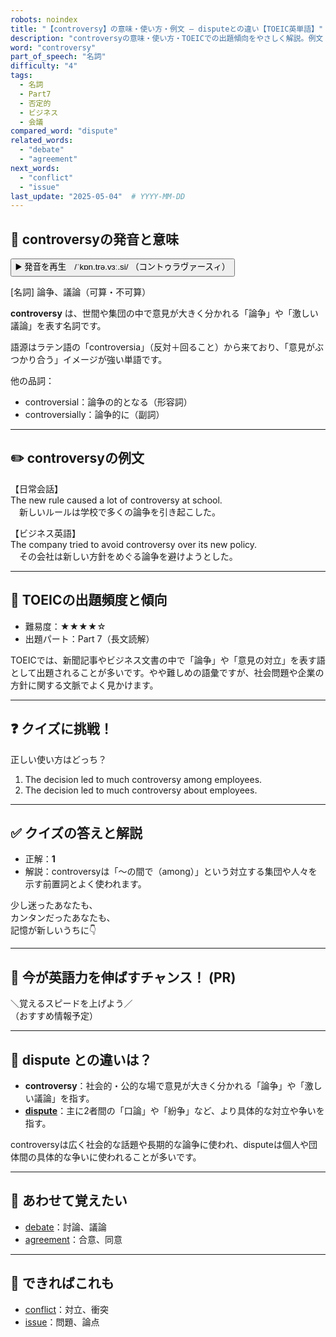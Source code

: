 ```yaml
---
robots: noindex
title: "【controversy】の意味・使い方・例文 ― disputeとの違い【TOEIC英単語】"
description: "controversyの意味・使い方・TOEICでの出題傾向をやさしく解説。例文・クイズ付きでdisputeとの違いもわかりやすく学べます。"
word: "controversy"
part_of_speech: "名詞"
difficulty: "4"
tags:
  - 名詞
  - Part7
  - 否定的
  - ビジネス
  - 会議
compared_word: "dispute"
related_words:
  - "debate"
  - "agreement"
next_words:
  - "conflict"
  - "issue"
last_update: "2025-05-04"  # YYYY-MM-DD
---
```


## 🔰 controversyの発音と意味

<button class="play-audio" onclick="playTTS('controversy')">
  <span class="play-audio-main">
    ▶️ 発音を再生　/ˈkɒn.trə.vɜː.si/
  </span>
  <span class="play-audio-sub">
    （コントゥラヴァースィ）
  </span>
</button>

[名詞] 論争、議論（可算・不可算）

**controversy** は、世間や集団の中で意見が大きく分かれる「論争」や「激しい議論」を表す名詞です。

語源はラテン語の「controversia」（反対＋回ること）から来ており、「意見がぶつかり合う」イメージが強い単語です。

他の品詞：  
- controversial：論争の的となる（形容詞）
- controversially：論争的に（副詞）

---

## ✏️ controversyの例文

【日常会話】  
The new rule caused a lot of controversy at school.  
　新しいルールは学校で多くの論争を引き起こした。

【ビジネス英語】  
The company tried to avoid controversy over its new policy.  
　その会社は新しい方針をめぐる論争を避けようとした。

---

## 🎯 TOEICの出題頻度と傾向

- 難易度：★★★★☆
- 出題パート：Part 7（長文読解）

TOEICでは、新聞記事やビジネス文書の中で「論争」や「意見の対立」を表す語として出題されることが多いです。やや難しめの語彙ですが、社会問題や企業の方針に関する文脈でよく見かけます。

---

## ❓ クイズに挑戦！

正しい使い方はどっち？

1. The decision led to much controversy among employees.  
2. The decision led to much controversy about employees.

---

## ✅ クイズの答えと解説

- 正解：**1**
- 解説：controversyは「～の間で（among）」という対立する集団や人々を示す前置詞とよく使われます。

少し迷ったあなたも、  
カンタンだったあなたも、  
記憶が新しいうちに👇️

---

## 🚀 今が英語力を伸ばすチャンス！ (PR)

<div class="info-center">
＼覚えるスピードを上げよう／<br>  
（おすすめ情報予定）
</div>

---

## 🤔  dispute との違いは？

- **controversy**：社会的・公的な場で意見が大きく分かれる「論争」や「激しい議論」を指す。
- **[dispute](/word/dispute)**：主に2者間の「口論」や「紛争」など、より具体的な対立や争いを指す。

controversyは広く社会的な話題や長期的な論争に使われ、disputeは個人や団体間の具体的な争いに使われることが多いです。

---

## 🧩 あわせて覚えたい

- [debate](/word/debate)：討論、議論
- [agreement](/word/agreement)：合意、同意

---

## 📖 できればこれも

- [conflict](/word/conflict)：対立、衝突
- [issue](/word/issue)：問題、論点

<!-- cvid: aid45_bid17 -->
